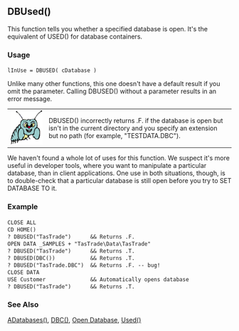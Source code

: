 ## DBUsed()

This function tells you whether a specified database is open. It's the equivalent of USED() for database containers.

### Usage

```foxpro
lInUse = DBUSED( cDatabase )
```

Unlike many other functions, this one doesn't have a default result if you omit the parameter. Calling DBUSED() without a parameter results in an error message.

<table>
<tr>
  <td width="17%" valign="top">
<img width="95" height="78" src="bug.gif">
  </td>
  <td width=83%>
  <p>DBUSED() incorrectly returns .F. if the database is open but isn't in the current directory and you specify an extension but no path (for example, &quot;TESTDATA.DBC&quot;).</p>
  </td>
 </tr>
</table>

We haven't found a whole lot of uses for this function. We suspect it's more useful in developer tools, where you want to manipulate a particular database, than in client applications. One use in both situations, though, is to double-check that a particular database is still open before you try to SET DATABASE TO it.

### Example

```foxpro
CLOSE ALL
CD HOME()
? DBUSED("TasTrade")      && Returns .F.
OPEN DATA _SAMPLES + "TasTrade\Data\TasTrade"
? DBUSED("TasTrade")      && Returns .T.
? DBUSED(DBC())           && Returns .T.
? DBUSED("TasTrade.DBC")  && Returns .F. -- bug!
CLOSE DATA
USE Customer              && Automatically opens database
? DBUSED("TasTrade")      && Returns .T.
```
### See Also

[ADatabases()](s4g666.md), [DBC()](s4g317.md), [Open Database](s4g316.md), [Used()](s4g057.md)